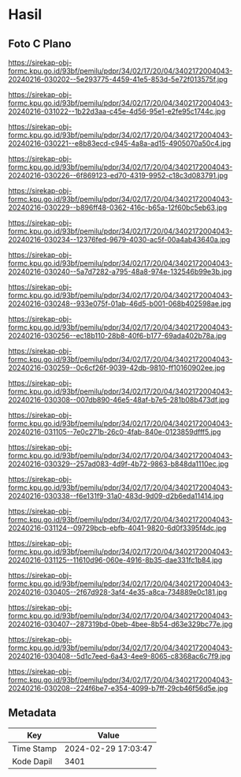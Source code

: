# Hasil

## Foto C Plano

https://sirekap-obj-formc.kpu.go.id/93bf/pemilu/pdpr/34/02/17/20/04/3402172004043-20240216-030202--5e293775-4459-41e5-853d-5e72f013575f.jpg

https://sirekap-obj-formc.kpu.go.id/93bf/pemilu/pdpr/34/02/17/20/04/3402172004043-20240216-031022--1b22d3aa-c45e-4d56-95e1-e2fe95c1744c.jpg

https://sirekap-obj-formc.kpu.go.id/93bf/pemilu/pdpr/34/02/17/20/04/3402172004043-20240216-030221--e8b83ecd-c945-4a8a-ad15-4905070a50c4.jpg

https://sirekap-obj-formc.kpu.go.id/93bf/pemilu/pdpr/34/02/17/20/04/3402172004043-20240216-030226--6f869123-ed70-4319-9952-c18c3d083791.jpg

https://sirekap-obj-formc.kpu.go.id/93bf/pemilu/pdpr/34/02/17/20/04/3402172004043-20240216-030229--b896ff48-0362-416c-b65a-12f60bc5eb63.jpg

https://sirekap-obj-formc.kpu.go.id/93bf/pemilu/pdpr/34/02/17/20/04/3402172004043-20240216-030234--12376fed-9679-4030-ac5f-00a4ab43640a.jpg

https://sirekap-obj-formc.kpu.go.id/93bf/pemilu/pdpr/34/02/17/20/04/3402172004043-20240216-030240--5a7d7282-a795-48a8-974e-132546b99e3b.jpg

https://sirekap-obj-formc.kpu.go.id/93bf/pemilu/pdpr/34/02/17/20/04/3402172004043-20240216-030248--933e075f-01ab-46d5-b001-068b402598ae.jpg

https://sirekap-obj-formc.kpu.go.id/93bf/pemilu/pdpr/34/02/17/20/04/3402172004043-20240216-030256--ec18b110-28b8-40f6-b177-69ada402b78a.jpg

https://sirekap-obj-formc.kpu.go.id/93bf/pemilu/pdpr/34/02/17/20/04/3402172004043-20240216-030259--0c6cf26f-9039-42db-9810-ff10160902ee.jpg

https://sirekap-obj-formc.kpu.go.id/93bf/pemilu/pdpr/34/02/17/20/04/3402172004043-20240216-030308--007db890-46e5-48af-b7e5-281b08b473df.jpg

https://sirekap-obj-formc.kpu.go.id/93bf/pemilu/pdpr/34/02/17/20/04/3402172004043-20240216-031105--7e0c271b-26c0-4fab-840e-0123859dfff5.jpg

https://sirekap-obj-formc.kpu.go.id/93bf/pemilu/pdpr/34/02/17/20/04/3402172004043-20240216-030329--257ad083-4d9f-4b72-9863-b848da1110ec.jpg

https://sirekap-obj-formc.kpu.go.id/93bf/pemilu/pdpr/34/02/17/20/04/3402172004043-20240216-030338--f6e131f9-31a0-483d-9d09-d2b6eda11414.jpg

https://sirekap-obj-formc.kpu.go.id/93bf/pemilu/pdpr/34/02/17/20/04/3402172004043-20240216-031124--09729bcb-ebfb-4041-9820-6d0f3395f4dc.jpg

https://sirekap-obj-formc.kpu.go.id/93bf/pemilu/pdpr/34/02/17/20/04/3402172004043-20240216-031125--11610d96-060e-4916-8b35-dae331fc1b84.jpg

https://sirekap-obj-formc.kpu.go.id/93bf/pemilu/pdpr/34/02/17/20/04/3402172004043-20240216-030405--2f67d928-3af4-4e35-a8ca-734889e0c181.jpg

https://sirekap-obj-formc.kpu.go.id/93bf/pemilu/pdpr/34/02/17/20/04/3402172004043-20240216-030407--287319bd-0beb-4bee-8b54-d63e329bc77e.jpg

https://sirekap-obj-formc.kpu.go.id/93bf/pemilu/pdpr/34/02/17/20/04/3402172004043-20240216-030408--5d1c7eed-6a43-4ee9-8065-c8368ac6c7f9.jpg

https://sirekap-obj-formc.kpu.go.id/93bf/pemilu/pdpr/34/02/17/20/04/3402172004043-20240216-030208--224f6be7-e354-4099-b7ff-29cb46f56d5e.jpg


## Metadata

| Key        | Value               |
| ---------- | ------------------- |
| Time Stamp | 2024-02-29 17:03:47 |
| Kode Dapil | 3401                |



